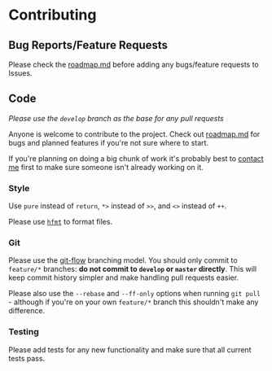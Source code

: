 # Contributing

## Bug Reports/Feature Requests

Please check the [roadmap.md](https://github.com/smallhadroncollider/cmt/blob/develop/roadmap.md) before adding any bugs/feature requests to Issues.

## Code

*Please use the `develop` branch as the base for any pull requests*

Anyone is welcome to contribute to the project. Check out [roadmap.md](https://github.com/smallhadroncollider/cmt/blob/develop/roadmap.md) for bugs and planned features if you're not sure where to start.

If you're planning on doing a big chunk of work it's probably best to [contact me](mailto:mark@smallhadroncollider.com) first to make sure someone isn't already working on it.


### Style

Use `pure` instead of `return`, `*>` instead of `>>`, and `<>` instead of `++`.

Please use [`hfmt`](https://github.com/danstiner/hfmt) to format files.

### Git

Please use the [git-flow](http://nvie.com/posts/a-successful-git-branching-model/) branching model. You should only commit to `feature/*` branches: **do not commit to `develop` or `master` directly**. This will keep commit history simpler and make handling pull requests easier.

Please also use the `--rebase` and `--ff-only` options when running `git pull` - although if you're on your own `feature/*` branch this shouldn't make any difference.

### Testing

Please add tests for any new functionality and make sure that all current tests pass.
